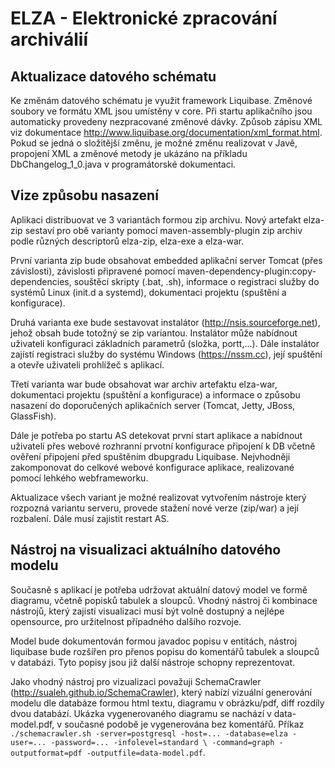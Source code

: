 # ELZA - Elektronické zpracování archiválií

## Aktualizace datového schématu

Ke změnám datového schématu je využit framework Liquibase. Změnové soubory ve formátu XML jsou umístěny v core. 
Při startu aplikačního jsou automaticky provedeny nezpracované změnové dávky. Způsob zápisu XML viz dokumentace
http://www.liquibase.org/documentation/xml_format.html. Pokud se jedná o složitější změnu, je možné změnu realizovat 
v Javě, propojení XML a změnové metody je ukázáno na příkladu DbChangelog_1_0.java v programátorské dokumentaci.


## Vize způsobu nasazení

Aplikaci distribuovat ve 3 variantách formou zip archivu. Nový artefakt elza-zip sestaví pro obě varianty pomocí
maven-assembly-plugin zip archiv podle různých descriptorů elza-zip, elza-exe a elza-war.

První varianta zip bude obsahovat embedded aplikační server Tomcat (přes závislosti), závislosti připravené pomocí
maven-dependency-plugin:copy-dependencies, souštěcí skripty (.bat, .sh), informace o registraci služby do systémů
Linux (init.d a systemd), dokumentaci projektu (spuštění a konfigurace).

Druhá varianta exe bude sestavovat instalátor (http://nsis.sourceforge.net), jehož obsah bude totožný se zip variantou.
Instalátor může nabídnout uživateli konfiguraci základních parametrů (složka, portt,...). Dále instalátor zajístí 
registraci služby do systému Windows (https://nssm.cc), její spuštění a otevře uživateli prohlížeč s aplikací.

Třetí varianta war bude obsahovat war archiv artefaktu elza-war, dokumentaci projektu (spuštění a konfigurace) a
informace o způsobu nasazení do doporučených aplikačních server (Tomcat, Jetty, JBoss, GlassFish).

Dále je potřeba po startu AS detekovat první start aplikace a nabídnout uživateli přes webové rozhranní prvotní
konfigurace připojení k DB včetně ověření připojení před spuštěním dbupgradu Liquibase. Nejvhodněji zakomponovat 
do celkové webové konfigurace aplikace, realizované pomocí lehkého webframeworku.

Aktualizace všech variant je možné realizovat vytvořením nástroje který rozpozná variantu serveru, provede stažení 
nové verze (zip/war) a její rozbalení. Dále musí zajistit restart AS.

## Nástroj na visualizaci aktuálního datového modelu

Současně s aplikací je potřeba udržovat aktuální datový model ve formě diagramu, včetně popisků tabulek a sloupců.
Vhodný nástroj či kombinace nástrojů, který zajistí visualizaci musí být volně dostupný a nejlépe opensource,
pro uržitelnost případného dalšího rozvoje.

Model bude dokumentován formou javadoc popisu v entitách, nástroj liquibase bude rozšířen pro přenos popisu
do komentářů tabulek a sloupců v databázi. Tyto popisy jsou již další nástroje schopny reprezentovat.

Jako vhodný nástroj pro vizualizaci považuji SchemaCrawler (http://sualeh.github.io/SchemaCrawler), který nabízí
vizuální generování modelu dle databáze formou html textu, diagramu v obrázku/pdf, diff rozdíly dvou databází.
Ukázka vygenerovaného diagramu se nachází v data-model.pdf, v současné podobě je vygenerována bez komentářů.
Příkaz `./schemacrawler.sh -server=postgresql -host=... -database=elza -user=... -password=... -infolevel=standard \
 -command=graph -outputformat=pdf -outputfile=data-model.pdf`.

